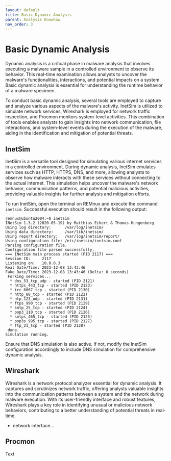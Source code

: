 ```yaml
---
layout: default
title: Basic Dynamic Analysis
parent: Analysis Knowhow
nav_order: 3
---
```


# Basic Dynamic Analysis

Dynamic analysis is a critical phase in malware analysis that involves executing a malware sample in a controlled environment to observe its behavior. This real-time examination allows analysts to uncover the malware's functionalities, interactions, and potential impacts on a system. Basic dynamic analysis is essential for understanding the runtime behavior of a malware specimen.

To conduct basic dynamic analysis, several tools are employed to capture and analyze various aspects of the malware's activity. InetSim is utilized to simulate network services, Wireshark is employed for network traffic inspection, and Procmon monitors system-level activities. This combination of tools enables analysts to gain insights into network communication, file interactions, and system-level events during the execution of the malware, aiding in the identification and mitigation of potential threats.

## InetSim

InetSim is a versatile tool designed for simulating various internet services in a controlled environment. During dynamic analysis, InetSim emulates services such as HTTP, HTTPS, DNS, and more, allowing analysts to observe how malware interacts with these services without connecting to the actual internet. This simulation helps uncover the malware's network behavior, communication patterns, and potential malicious activities, providing valuable insights for further analysis and mitigation efforts.

To run InetSim, open the terminal on REMnux and execute the command `inetsim`. Successful execution should result in the following output:

```plaintext
remnux@ubuntu2004:~$ inetsim
INetSim 1.3.2 (2020-05-19) by Matthias Eckert & Thomas Hungenberg
Using log directory:      /var/log/inetsim/
Using data directory:     /var/lib/inetsim/
Using report directory:   /var/log/inetsim/report/
Using configuration file: /etc/inetsim/inetsim.conf
Parsing configuration file.
Configuration file parsed successfully.
=== INetSim main process started (PID 2117) ===
Session ID:     2117
Listening on:   10.0.0.3
Real Date/Time: 2023-12-08 13:43:46
Fake Date/Time: 2023-12-08 13:43:46 (Delta: 0 seconds)
 Forking services...
  * dns_53_tcp_udp - started (PID 2121)
  * https_443_tcp - started (PID 2123)
  * irc_6667_tcp - started (PID 2130)
  * http_80_tcp - started (PID 2122)
  * ntp_123_udp - started (PID 2131)
  * ftps_990_tcp - started (PID 2129)
  * smtp_25_tcp - started (PID 2124)
  * pop3_110_tcp - started (PID 2126)
  * smtps_465_tcp - started (PID 2125)
  * pop3s_995_tcp - started (PID 2127)
  * ftp_21_tcp - started (PID 2128)
 done.
Simulation running.
```

Ensure that DNS simulation is also active. If not, modify the InetSim configuration accordingly to include DNS simulation for comprehensive dynamic analysis.

## Wireshark

Wireshark is a network protocol analyzer essential for dynamic analysis. It captures and scrutinizes network traffic, offering analysts valuable insights into the communication patterns between a system and the network during malware execution. With its user-friendly interface and robust features, Wireshark plays a key role in identifying unusual or malicious network behaviors, contributing to a better understanding of potential threats in real-time.

- network interface...

## Procmon

Text

